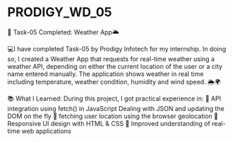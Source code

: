 # PRODIGY_WD_05
🚀 Task-05 Completed: Weather App🌥️

💻I have completed Task-05 by Prodigy Infotech for my internship. In doing so, I created a Weather App that requests for real-time weather using a weather API, depending on either the current location of the user or a city name entered manually. The application shows weather in real time including temperature, weather condition, humidity and wind speed. 🌦️🌍

📚 What I Learned:
During this project, I got practical experience in:
🔹 API integration using fetch() in JavaScript
Dealing with JSON and updating the DOM on the fly
🔹 fetching user location using the browser geolocation
🔹 Responsive UI design with HTML & CSS
🔹 Improved understanding of real-time web applications
